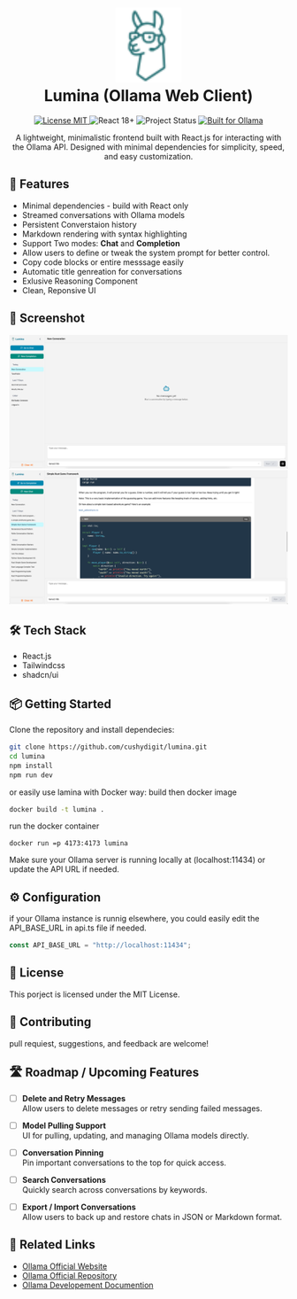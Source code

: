 <h1 align="center">
    <img src="./src/assets/lumina.svg" alt="Lumina Logo" width="120" > 
    <br />
    Lumina (Ollama Web Client) 
</h1>
<p align="center">
  <a href="https://github.com/cushydigit/lumina/LICENSE">
    <img src="https://img.shields.io/badge/license-MIT-green.svg" alt="License MIT">
  </a>
  <img src="https://img.shields.io/badge/React-18+-blue.svg" alt="React 18+">
  <img src="https://img.shields.io/badge/Status-Active-brightgreen.svg" alt="Project Status">
  <a href="https://github.com/ollama/ollama">
    <img src="https://img.shields.io/badge/Built%20for-Ollama-blueviolet.svg" alt="Built for Ollama">
  </a>
</p>
<p align="center">
A lightweight, minimalistic frontend built with React.js for interacting with the Ollama API.
Designed with minimal dependencies for simplicity, speed, and easy customization.
</p>

## 🚀 Features

- Minimal dependencies - build with React only
- Streamed conversations with Ollama models
- Persistent Converstaion history
- Markdown rendering with syntax highlighting
- Support Two modes: **Chat** and **Completion**
- Allow users to define or tweak the system prompt for better control.
- Copy code blocks or entire messsage easily
- Automatic title genreation for conversations
- Exlusive Reasoning Component
- Clean, Reponsive UI

## 📸 Screenshot

![App Screenshot](./src/assets/lumina-screenshot-1.png)
![App Screenshot](./src/assets/lumina-screenshot-4.png)

## 🛠️ Tech Stack

- React.js
- Tailwindcss
- shadcn/ui

## 📦 Getting Started

Clone the repository and install dependecies:
```bash
git clone https://github.com/cushydigit/lumina.git
cd lumina
npm install
npm run dev
```
or easily use lamina with Docker way: 
build then docker image
```bash
docker build -t lumina .
```
run the docker container
```bashe
docker run =p 4173:4173 lumina
```

Make sure your Ollama server is running locally at (localhost:11434) or update the API URL if needed.

## ⚙️ Configuration

if your Ollama instance is runnig elsewhere, you could easily edit the API_BASE_URL in api.ts file if needed. 

```ts
const API_BASE_URL = "http://localhost:11434";

```

## 📄 License

This porject is licensed under the MIT License.

## 🙌 Contributing

pull requiest, suggestions, and feedback are welcome!


## 🛣️ Roadmap / Upcoming Features

- [ ] **Delete and Retry Messages**  
  Allow users to delete messages or retry sending failed messages.

- [ ] **Model Pulling Support**  
  UI for pulling, updating, and managing Ollama models directly.

- [ ] **Conversation Pinning**  
  Pin important conversations to the top for quick access.

- [ ] **Search Conversations**  
  Quickly search across conversations by keywords.

- [ ] **Export / Import Conversations**  
  Allow users to back up and restore chats in JSON or Markdown format.

## 🔗 Related Links

- [Ollama Official Website](https://ollama.com/)
- [Ollama Official Repository](https://github.com/ollama/ollama)
- [Ollama Developement Documention](https://github.com/ollama/ollama/blob/main/docs/development.md)


